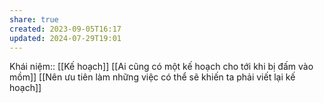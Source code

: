 ```yaml
---
share: true
created: 2023-09-05T16:17
updated: 2024-07-29T19:01
---
```

Khái niệm:: [[Kế hoạch]]
[[Ai cũng có một kế hoạch cho tới khi bị đấm vào mồm]]
[[Nên ưu tiên làm những việc có thể sẽ khiến ta phải viết lại kế hoạch]]